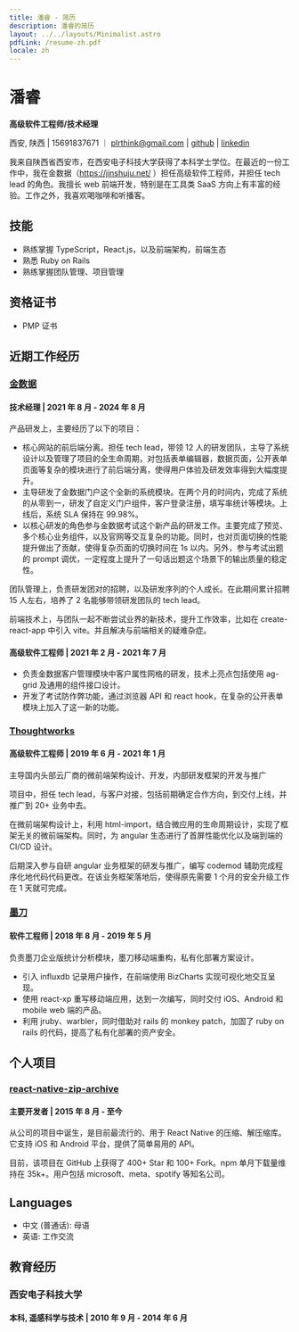 ```yaml
---
title: 潘睿 - 简历
description: 潘睿的简历
layout: ../../layouts/Minimalist.astro
pdfLink: /resume-zh.pdf
locale: zh
---
```


# 潘睿

**高级软件工程师/技术经理**

西安, 陕西 | 15691837671 ｜ <plrthink@gmail.com> | [github](https://github.com/plrthink) | [linkedin](https://www.linkedin.com/in/%E7%9D%BF-%E6%BD%98-74108650/)

我来自陕西省西安市，在西安电子科技大学获得了本科学士学位。在最近的一份工作中，我在金数据（<https://jinshuju.net/> ）担任高级软件工程师，并担任 tech lead 的角色。我擅长 web 前端开发，特别是在工具类 SaaS 方向上有丰富的经验。工作之外，我喜欢喝咖啡和听播客。

## 技能
- 熟练掌握 TypeScript，React.js，以及前端架构，前端生态
- 熟悉 Ruby on Rails
- 熟练掌握团队管理、项目管理

## 资格证书
- PMP 证书

## 近期工作经历

### [金数据](https://jinshuju.net/)

#### 技术经理 | 2021 年 8 月 - 2024 年 8 月

产品研发上，主要经历了以下的项目：

- 核心网站的前后端分离。担任 tech lead，带领 12 人的研发团队，主导了系统设计以及管理了项目的全生命周期，对包括表单编辑器，数据页面，公开表单页面等复杂的模块进行了前后端分离，使得用户体验及研发效率得到大幅度提升。
- 主导研发了金数据门户这个全新的系统模块。在两个月的时间内，完成了系统的从零到一，研发了自定义门户组件，客户登录注册，填写率统计等模块。上线后，系统 SLA 保持在 99.98%。
- 以核心研发的角色参与金数据考试这个新产品的研发工作。主要完成了预览、多个核心业务组件，以及官网等交互复杂的功能。同时，也对页面切换的性能提升做出了贡献，使得复杂页面的切换时间在 1s 以内。另外，参与考试出题的 prompt 调优，一定程度上提升了一句话出题这个场景下的输出质量的稳定性。

团队管理上，负责研发团对的招聘，以及研发序列的个人成长。在此期间累计招聘 15 人左右，培养了 2 名能够带领研发团队的 tech lead。

前端技术上，与团队一起不断尝试业界的新技术，提升工作效率，比如在 create-react-app 中引入 vite。并且解决与前端相关的疑难杂症。

#### 高级软件工程师 | 2021 年 2 月 - 2021 年 7 月

- 负责金数据客户管理模块中客户属性网格的研发，技术上亮点包括使用 ag-grid 及通用的组件接口设计。
- 开发了考试防作弊功能，通过浏览器 API 和 react hook，在复杂的公开表单模块上加入了这一新的功能。

### [Thoughtworks](https://thoughtworks.com/)

#### 高级软件工程师 | 2019 年 6 月 - 2021 年 1 月

主导国内头部云厂商的微前端架构设计、开发，内部研发框架的开发与推广

项目中，担任 tech lead，与客户对接，包括前期确定合作方向，到交付上线，并推广到 20+ 业务中去。

在微前端架构设计上，利用 html-import，结合微应用的生命周期设计，实现了框架无关的微前端架构。同时，为 angular 生态进行了首屏性能优化以及端到端的 CI/CD 设计。

后期深入参与自研 angular 业务框架的研发与推广，编写 codemod 辅助完成程序化地代码代码更改。在该业务框架落地后，使得原先需要 1 个月的安全升级工作在 1 天就可完成。

### [墨刀](https://modao.cc/)

#### 软件工程师 | 2018 年 8 月 - 2019 年 5 月

负责墨刀企业版统计分析模块，墨刀移动端重构，私有化部署方案设计。

- 引入 influxdb 记录用户操作，在前端使用 BizCharts 实现可视化地交互呈现。
- 使用 react-xp 重写移动端应用，达到一次编写，同时交付 iOS、Android 和 mobile web 端的产品。
- 利用 jruby、warbler，同时借助对 rails 的 monkey patch，加固了 ruby on rails 的代码，提高了私有化部署的资产安全。

## 个人项目

### [react-native-zip-archive](https://github.com/mockingbot/react-native-zip-archive)

#### 主要开发者 | 2015 年 8 月 - 至今

从公司的项目中诞生，是目前最流行的、用于 React Native 的压缩、解压缩库。它支持 iOS 和 Android 平台，提供了简单易用的 API。

目前，该项目在 GitHub 上获得了 400+ Star 和 100+ Fork。npm 单月下载量维持在 35k+。用户包括 microsoft、meta、spotify 等知名公司。

## Languages

- 中文 (普通话): 母语
- 英语: 工作交流

## 教育经历

### 西安电子科技大学

#### 本科, 遥感科学与技术 | 2010 年 9 月 - 2014 年 6 月
